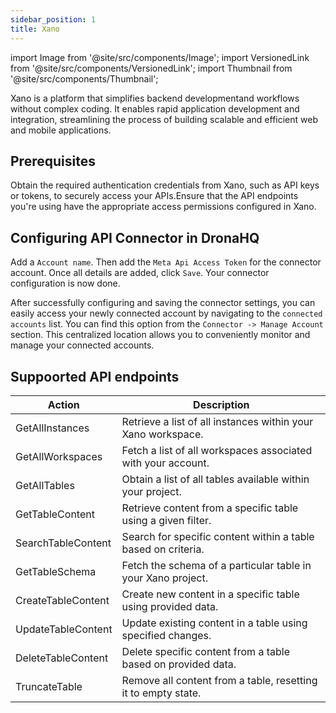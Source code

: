 ```yaml
---
sidebar_position: 1
title: Xano
---
```

import Image from '@site/src/components/Image';
import VersionedLink from '@site/src/components/VersionedLink';
import Thumbnail from '@site/src/components/Thumbnail';



Xano is a platform that simplifies backend developmentand workflows without complex coding. It enables rapid application development and integration, streamlining the process of building scalable and efficient web and mobile applications.

## Prerequisites 

Obtain the required authentication credentials from Xano, such as API keys or tokens, to securely access your APIs.Ensure that the API endpoints you're using have the appropriate access permissions configured in Xano.

## Configuring API Connector in DronaHQ

Add a `Account name`. Then add the `Meta Api Access Token` for the connector account. Once all details are added, click `Save`. Your connector configuration is now done.

<figure>
  <Thumbnail src="/img/reference/connectors/xano/details.png" alt="Xano Fields" />
</figure>

After successfully configuring and saving the connector settings, you can easily access your newly connected account by navigating to the `connected accounts` list. You can find this option from the `Connector -> Manage Account` section. This centralized location allows you to conveniently monitor and manage your connected accounts.



## Suppoorted API endpoints

| Action               | Description                                                  |
|----------------------|--------------------------------------------------------------|
| GetAllInstances      | Retrieve a list of all instances within your Xano workspace.|
| GetAllWorkspaces     | Fetch a list of all workspaces associated with your account. |
| GetAllTables         | Obtain a list of all tables available within your project.  |
| GetTableContent      | Retrieve content from a specific table using a given filter. |
| SearchTableContent   | Search for specific content within a table based on criteria.|
| GetTableSchema       | Fetch the schema of a particular table in your Xano project.|
| CreateTableContent   | Create new content in a specific table using provided data.  |
| UpdateTableContent   | Update existing content in a table using specified changes.  |
| DeleteTableContent   | Delete specific content from a table based on provided data. |
| TruncateTable        | Remove all content from a table, resetting it to empty state.|

